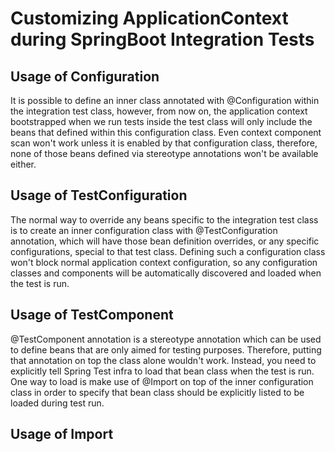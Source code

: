 # Customizing ApplicationContext during SpringBoot Integration Tests

## Usage of Configuration

It is possible to define an inner class annotated with @Configuration within the integration test class, however, from 
now on, the application context bootstrapped when we run tests inside the test class will only include the beans that 
defined within this configuration class. Even context component scan won't work unless it is enabled by that configuration
class, therefore, none of those beans defined via stereotype annotations won't be available either.

## Usage of TestConfiguration

The normal way to override any beans specific to the integration test class is to create an inner configuration class with
@TestConfiguration annotation, which will have those bean definition overrides, or any specific configurations, special
to that test class. Defining such a configuration class won't block normal application context configuration, so any 
configuration classes and components will be automatically discovered and loaded when the test is run.

## Usage of TestComponent

@TestComponent annotation is a stereotype annotation which can be used to define beans that are only aimed for testing
purposes. Therefore, putting that annotation on top the class alone wouldn't work. Instead, you need to explicitly tell
Spring Test infra to load that bean class when the test is run. One way to load is make use of @Import on top of the 
inner configuration class in order to specify that bean class should be explicitly listed to be loaded during test run.

## Usage of Import